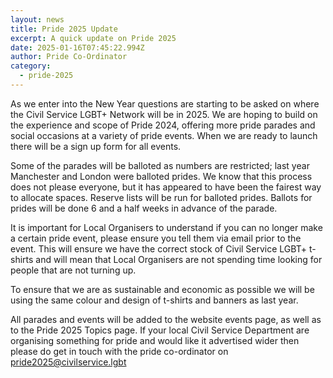 ```yaml
---
layout: news
title: Pride 2025 Update
excerpt: A quick update on Pride 2025
date: 2025-01-16T07:45:22.994Z
author: Pride Co-Ordinator
category:
  - pride-2025
---
```

A﻿s we enter into the New Year questions are starting to be asked on where the Civil Service LGBT+ Network will be in 2025. We are hoping to build on the experience and scope of Pride 2024, offering more pride parades and social occasions at a variety of pride events. When we are ready to launch there will be a sign up form for all events.

S﻿ome of the parades will be balloted as numbers are restricted; last year Manchester and London were balloted prides. We know that this process does not please everyone, but it has appeared to have been the fairest way to allocate spaces. Reserve lists will be run for balloted prides. Ballots for prides will be done 6 and a half weeks in advance of the parade. 

I﻿t is important for Local Organisers to understand if you can no longer make a certain pride event, please ensure you tell them via email prior to the event. This will ensure we have the correct stock of Civil Service LGBT+ t-shirts and will mean that Local Organisers are not spending time looking for people that are not turning up.

T﻿o ensure that we are as sustainable and economic as possible we will be using the same colour and design of t-shirts and banners as last year.

A﻿ll parades and events will be added to the website events page, as well as to the Pride 2025 Topics page. If your local Civil Service Department are organising something for pride and would like it advertised wider then please do get in touch with the pride co-ordinator on [pride2025@civilservice.lgbt](mailto:pride2025@civilservice.lgbt)